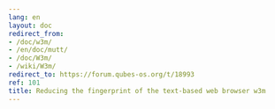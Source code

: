 ```yaml
---
lang: en
layout: doc
redirect_from:
- /doc/w3m/
- /en/doc/mutt/
- /doc/W3m/
- /wiki/W3m/
redirect_to: https://forum.qubes-os.org/t/18993
ref: 101
title: Reducing the fingerprint of the text-based web browser w3m
---
```

